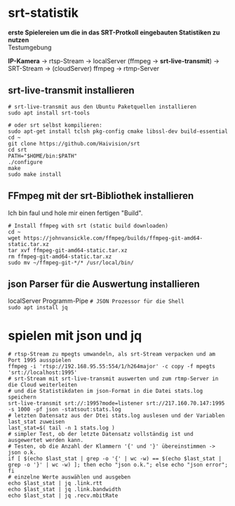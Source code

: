 # srt-statistik
**erste Spielereien um die in das SRT-Protkoll eingebauten Statistiken zu nutzen**  
Testumgebung 

**IP-Kamera** -> rtsp-Stream -> localServer (ffmpeg -> **srt-live-transmit**) -> SRT-Stream -> (cloudServer) ffmpeg -> rtmp-Server

## srt-live-transmit installieren
```
# srt-live-transmit aus den Ubuntu Paketquellen installieren
sudo apt install srt-tools
```
```
# oder srt selbst kompilieren:
sudo apt-get install tclsh pkg-config cmake libssl-dev build-essential
cd ~
git clone https://github.com/Haivision/srt  
cd srt  
PATH="$HOME/bin:$PATH"  
./configure  
make  
sudo make install
```
## FFmpeg mit der srt-Bibliothek installieren
Ich bin faul und hole mir einen fertigen "Build".  
```
# Install ffmpeg with srt (static build downloaden)
cd ~
wget https://johnvansickle.com/ffmpeg/builds/ffmpeg-git-amd64-static.tar.xz
tar xvf ffmpeg-git-amd64-static.tar.xz
rm ffmpeg-git-amd64-static.tar.xz
sudo mv ~/ffmpeg-git-*/* /usr/local/bin/
```
## json Parser für die Auswertung installieren
localServer Programm-Pipe 
`# JSON Prozessor für die Shell`  
`sudo apt install jq`   

# spielen mit json und jq
```
# rtsp-Stream zu mpegts umwandeln, als srt-Stream verpacken und am Port 1995 ausspielen
ffmpeg -i 'rtsp://192.168.95.55:554/1/h264major' -c copy -f mpegts 'srt://localhost:1995'
# srt-Stream mit srt-live-transmit auswerten und zum rtmp-Server in die Cloud weiterleiten
# und die Statistikdaten im json-Format in die Datei stats.log speichern
srt-live-transmit srt://:1995?mode=listener srt://217.160.70.147:1995 -s 1000 -pf json -statsout:stats.log
# letzten Datensatz aus der Dtei stats.log auslesen und der Variablen last_stat zuweisen
last_stat=$( tail -n 1 stats.log )
# simpler Test, ob der letzte Datensatz vollständig ist und ausgewertet werden kann.
# Testen, ob die Anzahl der Klammern '{' und '}' übereinstimmen -> json o.k.
if [ $(echo $last_stat | grep -o '{' | wc -w) == $(echo $last_stat | grep -o '}' | wc -w) ]; then echo "json o.k."; else echo "json error"; fi
# einzelne Werte auswählen und ausgeben
echo $last_stat | jq .link.rtt
echo $last_stat | jq .link.bandwidth
echo $last_stat | jq .recv.mbitRate
```
